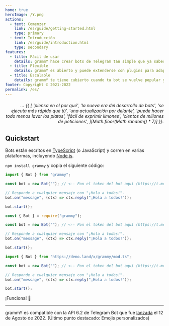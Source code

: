 ```yaml
---
home: true
heroImage: /Y.png
actions:
  - text: Comenzar
    link: /es/guide/getting-started.html
    type: primary
  - text: Introducción
    link: /es/guide/introduction.html
    type: secondary
features:
  - title: Fácil de usar
    details: grammY hace crear bots de Telegram tan simple que ya sabes como hacerlo.
  - title: Flexible
    details: grammY es abierto y puede extenderse con plugins para adaptarse a tus necesidades.
  - title: Escalable
    details: grammY te tiene cubierto cuando tu bot se vuelve popular y el tráfico se incrementa.
footer: Copyright © 2021-2022
permalink: /es/
---
```


<h6 align="right">… {{ [
  'piensa en el por qué',
  'la nueva era del desarrollo de bots',
  'se ejecuta más rápido que tú',
  'una actualización por delante',
  'puede hacer todo menos lavar los platos',
  'fácil de exprimir limones',
  'cientos de millones de peticiones',
][Math.floor(Math.random() * 7)] }}.</h6>

## Quickstart

Bots están escritos en [TypeScript](https://www.typescriptlang.org) (o JavaScript) y corren en varias plataformas, incluyendo [Node.js](https://nodejs.org).

`npm install grammy` y copia el siguiente código:

<CodeGroup>
  <CodeGroupItem title="TypeScript" active>

```ts
import { Bot } from "grammy";

const bot = new Bot(""); // <-- Pon el token del bot aquí (https://t.me/BotFather)

// Responde a cualquier mensaje con "¡Hola a todos!".
bot.on("message", (ctx) => ctx.reply("¡Hola a todos!"));

bot.start();
```

</CodeGroupItem>
 <CodeGroupItem title="JavaScript">

```js
const { Bot } = require("grammy");

const bot = new Bot(""); // <-- Pon el token del bot aquí (https://t.me/BotFather)

// Responde a cualquier mensaje con "¡Hola a todos!".
bot.on("message", (ctx) => ctx.reply("¡Hola a todos!"));

bot.start();
```

</CodeGroupItem>
 <CodeGroupItem title="Deno">

```ts
import { Bot } from "https://deno.land/x/grammy/mod.ts";

const bot = new Bot(""); // <-- Pon el token del bot aquí (https://t.me/BotFather)

// Responde a cualquier mensaje con "¡Hola a todos!".
bot.on("message", (ctx) => ctx.reply("¡Hola a todos!"));

bot.start();
```

</CodeGroupItem>
</CodeGroup>

¡Funciona! :tada:

---

grammY es compatible con la API 6.2 de Telegram Bot que fue [lanzada](https://core.telegram.org/bots/api#august-12-2022) el 12 de Agosto de 2022.
(Último punto destacado: Emojis personalizados)
